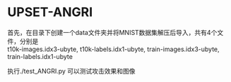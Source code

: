 # UPSET-ANGRI
首先，在目录下创建一个data文件夹并将MNIST数据集解压后导入，共有4个文件，分别是  
t10k-images.idx3-ubyte, t10k-labels.idx1-ubyte, train-images.idx3-ubyte, train-labels.idx1-ubyte  
  
  
执行./test_ANGRI.py 可以测试攻击效果和图像
